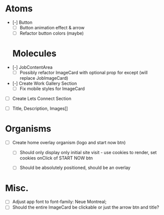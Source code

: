 # Atoms
- [-] Button
  - [ ] Button animation effect & arrow
  - [ ] Refactor button colors (maybe)

  # Molecules
- [-] JobContentArea
  - [ ] Possibly refactor ImageCard with optional prop for except (will replace JobImageCard)
- [-] Create Work Gallery Section
  - [ ] Fix mobile styles for ImageCard
- [ ] Create Lets Connect Section
 - [ ] Title, Description, Images[]


  # Organisms
- [ ] Create home overlay organism (logo and start now btn)
  - [ ] Should only display only initial site visit - use cookies to render, set cookies onClick of START NOW btn
  - [ ] Should be absolutely positioned, should be an overlay


# Misc.
- [ ] Adjust app font to font-family: Neue Montreal;
- [ ] Should the entire ImageCard be clickable or just the arrow btn and title?
